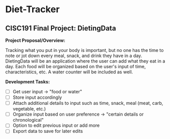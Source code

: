 # Diet-Tracker
## CISC191 Final Project: DietingData

**Project Proposal/Overview:**

Tracking what you put in your body is important, but no one has the time to note or jot down every meal, snack, and drink they have in a day. DietingData will be an application where the user can add what they eat in a day. Each food will be organized based on the user's input of time, characteristics, etc. A water counter will be included as well.

**Development Tasks:**

- [ ] Get user input -> "food or water"
- [ ] Store input accordingly
- [ ] Attach additional details to input such as time, snack, meal (meat, carb, vegetable, etc.)
- [ ] Organize input based on user preference -> "certain details or chronological"
- [ ] Option to edit previous input or add more
- [ ] Export data to save for later edits
